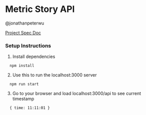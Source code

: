 # Metric Story API

@jonathanpeterwu

[Project Spec Doc](https://paper.dropbox.com/doc/Metric-Story-Concurrent-API-Library-ZosYt4UJyctCKqMJb0N1R)

### Setup Instructions

1) Install dependencies
```
  npm install
```

2) Use this to run the localhost:3000 server

```
  npm run start
```

3) Go to your browser and load localhost:3000/api to see current timestamp

```
  { time: 11:11:01 }
```

